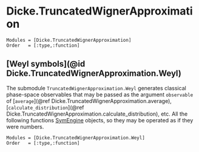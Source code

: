# Dicke.TruncatedWignerApproximation

```@autodocs
Modules = [Dicke.TruncatedWignerApproximation]
Order   = [:type,:function]
```
## [Weyl symbols](@id Dicke.TruncatedWignerApproximation.Weyl)
The submodule `TruncatedWignerApproximation.Weyl` generates classical phase-space
observables that may be passed as the argument `observable` of [`average`](@ref Dicke.TruncatedWignerApproximation.average), [`calculate_distribution`](@ref Dicke.TruncatedWignerApproximation.calculate_distribution), etc. All the following functions [SymEngine](https://juliahub.com/docs/SymEngine) objects,
so they may be operated as if they were numbers. 
```@autodocs
Modules = [Dicke.TruncatedWignerApproximation.Weyl]
Order   = [:type,:function]
```